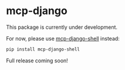 # mcp-django

This package is currently under development.

For now, please use [mcp-django-shell](https://pypi.org/project/mcp-django-shell/) instead:

```bash
pip install mcp-django-shell
```

Full release coming soon!
